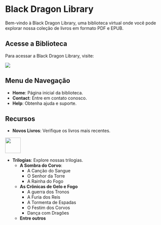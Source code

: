 <picture>
  <source media="(prefers-color-scheme: dark)" srcset="main/images/blackdragon.png">
  <source media="(prefers-color-scheme: ligth)" srcset="https://github.com/cvinicius369/BlackDragon/blob/main/images/blackdragon.png">
</picture>

# Black Dragon Library

Bem-vindo à Black Dragon Library, uma biblioteca virtual onde você pode explorar nossa coleção de livros em formato PDF e EPUB.

## Acesse a Biblioteca

Para acessar a Black Dragon Library, visite:

<a href="https://cvinicius369.github.io/BlackDragon/">
  <img loading="lazy" src="https://img.shields.io/badge/website-000000?style=for-the-badge&logo=About.me&logoColor=red&color=black">
</a>

## Menu de Navegação

- **Home**: Página inicial da biblioteca.
- **Contact**: Entre em contato conosco.
- **Help**: Obtenha ajuda e suporte.

## Recursos

- **Novos Livros**: Verifique os livros mais recentes.
  
<img src="https://cvinicius369.github.io/BlackDragon/images/iconaba.jpg" width="50px" height="50px">

- **Trilogias**: Explore nossas trilogias.
  - **A Sombra do Corvo**:
    - A Canção do Sangue
    - O Senhor da Torre
    - A Rainha do Fogo
  - **As Crônicas de Gelo e Fogo**
    - A guerra dos Tronos
    - A Furia dos Reis
    - A Tormenta de Espadas
    - O Festim dos Corvos
    - Dança com Dragões
  - **Entre outros**
